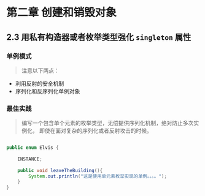 # 第二章 创建和销毁对象

## 2.3 用私有构造器或者枚举类型强化 `singleton` 属性

### 单例模式
> 注意以下两点：
- 利用反射的安全机制
- 序列化和反序列化单例对象

### 最佳实践 
> 编写一个包含单个元素的枚举类型，无偿提供序列化机制，绝对防止多次实例化，
> 即使在面对复杂的序列化或者反射攻击的时候。

```java

public enum Elvis {
    
    INSTANCE;
    
    public void leaveTheBuilding(){
        System.out.println("这是使用单元素枚举实现的单例。。。。");
    }
}

```